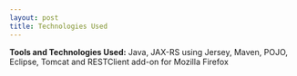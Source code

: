 ```yaml
---
layout: post
title: Technologies Used
---
```


**Tools and Technologies Used:** Java, JAX-RS using Jersey, Maven, POJO, Eclipse, Tomcat and RESTClient add-on for Mozilla Firefox
